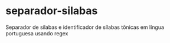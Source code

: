 # separador-silabas
Separador de sílabas e identificador de sílabas tônicas em língua portuguesa usando regex

